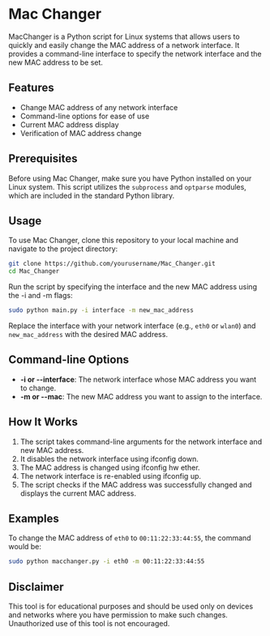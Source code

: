 # Mac Changer

MacChanger is a Python script for Linux systems that allows users to quickly and easily change the MAC address of a network interface. It provides a command-line interface to specify the network interface and the new MAC address to be set.

## Features

- Change MAC address of any network interface
- Command-line options for ease of use
- Current MAC address display
- Verification of MAC address change

## Prerequisites

Before using Mac Changer, make sure you have Python installed on your Linux system. This script utilizes the `subprocess` and `optparse` modules, which are included in the standard Python library.

## Usage

To use Mac Changer, clone this repository to your local machine and navigate to the project directory:

```sh
git clone https://github.com/yourusername/Mac_Changer.git
cd Mac_Changer
```
Run the script by specifying the interface and the new MAC address using the -i and -m flags:
```sh
sudo python main.py -i interface -m new_mac_address
```
Replace the interface with your network interface (e.g., `eth0` or `wlan0`) and `new_mac_address` with the desired MAC address.

## Command-line Options
- **-i or --interface**: The network interface whose MAC address you want to change.
- **-m or --mac**: The new MAC address you want to assign to the interface.
## How It Works
1. The script takes command-line arguments for the network interface and new MAC address.
2. It disables the network interface using ifconfig down.
3. The MAC address is changed using ifconfig hw ether.
4. The network interface is re-enabled using ifconfig up.
5. The script checks if the MAC address was successfully changed and displays the current MAC address.

## Examples
To change the MAC address of `eth0` to `00:11:22:33:44:55`, the command would be:
```sh
sudo python macchanger.py -i eth0 -m 00:11:22:33:44:55
```
## Disclaimer
This tool is for educational purposes and should be used only on devices and networks where you have permission to make such changes. Unauthorized use of this tool is not encouraged.
